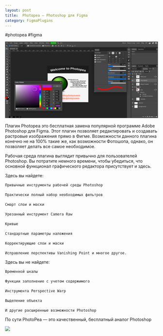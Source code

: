 ```yaml
---
layout: post
title:  Photopea — Photoshop для Figma
category: FigmaPlugins
---
```


#photopea #figma

![](/image/figma/photopea.png)

Плагин Photopea это бесплатная замена популярной программе Adobe Photoshop для Figma. Этот плагин позволяет редактировать и создавать растровые изображения прямо в Фигме. Возможности данного плагина конечно не на 100% такие же, как возможности Фотошопа, однако, он позволяет делать все самое необходимое.

Рабочая среда плагина выглядит привычно для пользователей Photoshop. Вы потратите немного времени, чтобы убедиться, что основной функционал графического редактора присутствует и здесь.

Здесь вы найдете:

    Привычные инструменты рабочей среды Photoshop

    Практически полный набор необходимых фильтров

    Смарт слои и маски

    Урезанный инструмент Camera Raw

    Кривые

    Стандартные параметры наложения

    Корректирующие слои и маски

    Исправление перспективы Vanishing Point и многое другое.

Здесь вы не найдете:

    Временной шкалы

    Функции заполнение с учетом содержимого

    Инструмента Perspective Warp

    Выделение объекта

    И другие расширенные возможности Photoshop

По сути PhotoPea — это качественный, бесплатный аналог Photoshop

[![](https://markdown-videos.vercel.app/youtube/draaY7k4C2k)](https://www.youtube.com/watch?v=draaY7k4C2k)



